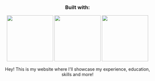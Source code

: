 <div align="center"> 
	<h3>Built with:</h3>
	<img src="https://upload.wikimedia.org/wikipedia/commons/thumb/a/a7/React-icon.svg/2300px-React-icon.svg.png" width="150"/>
	<img src="https://upload.wikimedia.org/wikipedia/commons/6/6a/JavaScript-logo.png" width="150"/>
	<img src="https://upload.wikimedia.org/wikipedia/commons/thumb/d/d5/Tailwind_CSS_Logo.svg/2048px-Tailwind_CSS_Logo.svg.png" width="150"/>

Hey! This is my website where I'll showcase my experience, education, skills and more!
</div>

